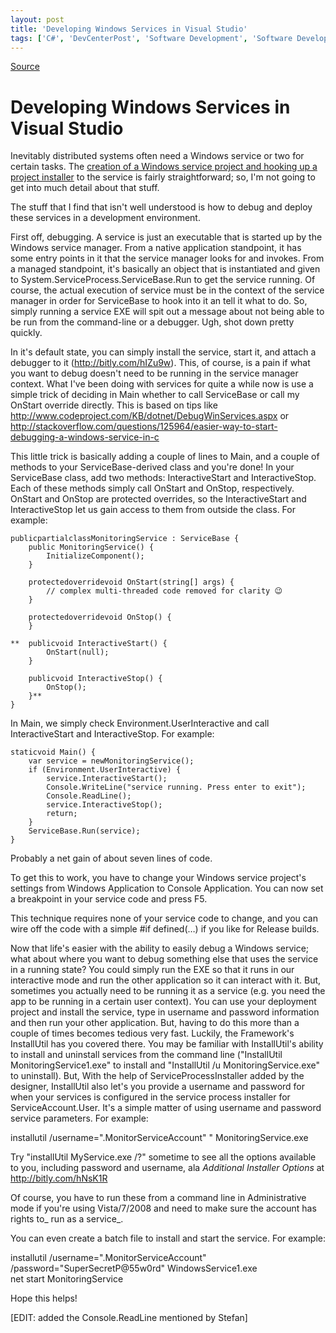```yaml
---
layout: post
title: 'Developing Windows Services in Visual Studio'
tags: ['C#', 'DevCenterPost', 'Software Development', 'Software Development Guidance', 'Visual Studio 2010', 'msmvps', 'February 2011']
---
```

[Source](http://blogs.msmvps.com/peterritchie/2011/02/09/developing-windows-services-in-visual-studio/ "Permalink to Developing Windows Services in Visual Studio")

# Developing Windows Services in Visual Studio

Inevitably distributed systems often need a Windows service or two for certain tasks. The [creation of a Windows service project and hooking up a project installer][1] to the service is fairly straightforward; so, I'm not going to get into much detail about that stuff.

The stuff that I find that isn't well understood is how to debug and deploy these services in a development environment.

First off, debugging. A service is just an executable that is started up by the Windows service manager. From a native application standpoint, it has some entry points in it that the service manager looks for and invokes. From a managed standpoint, it's basically an object that is instantiated and given to System.ServiceProcess.ServiceBase.Run to get the service running. Of course, the actual execution of service must be in the context of the service manager in order for ServiceBase to hook into it an tell it what to do. So, simply running a service EXE will spit out a message about not being able to be run from the command-line or a debugger. Ugh, shot down pretty quickly.

In it's default state, you can simply install the service, start it, and attach a debugger to it (<http://bitly.com/hIZu9w>). This, of course, is a pain if what you want to debug doesn't need to be running in the service manager context. What I've been doing with services for quite a while now is use a simple trick of deciding in Main whether to call ServiceBase or call my OnStart override directly. This is based on tips like <http://www.codeproject.com/KB/dotnet/DebugWinServices.aspx> or <http://stackoverflow.com/questions/125964/easier-way-to-start-debugging-a-windows-service-in-c>

This little trick is basically adding a couple of lines to Main, and a couple of methods to your ServiceBase-derived class and you're done! In your ServiceBase class, add two methods: InteractiveStart and InteractiveStop. Each of these methods simply call OnStart and OnStop, respectively. OnStart and OnStop are protected overrides, so the InteractiveStart and InteractiveStop let us gain access to them from outside the class. For example:
    
    
    publicpartialclassMonitoringService : ServiceBase {
    	public MonitoringService() {
    		InitializeComponent();
    	}
     
    	protectedoverridevoid OnStart(string[] args) {
    		// complex multi-threaded code removed for clarity 😉
    	}
     
    	protectedoverridevoid OnStop() {
    	}
     
    **	publicvoid InteractiveStart() {
    		OnStart(null);
    	}
     
    	publicvoid InteractiveStop() {
    		OnStop();
    	}**
    }

In Main, we simply check Environment.UserInteractive and call InteractiveStart and InteractiveStop. For example:
    
    
    staticvoid Main() {
    	var service = newMonitoringService();
    	if (Environment.UserInteractive) {
    		service.InteractiveStart();
    		Console.WriteLine("service running. Press enter to exit");
    		Console.ReadLine();		
    		service.InteractiveStop();
    		return;
    	}
    	ServiceBase.Run(service);
    }

Probably a net gain of about seven lines of code.

To get this to work, you have to change your Windows service project's settings from Windows Application to Console Application. You can now set a breakpoint in your service code and press F5.

This technique requires none of your service code to change, and you can wire off the code with a simple #if defined(…) if you like for Release builds.

Now that life's easier with the ability to easily debug a Windows service; what about where you want to debug something else that uses the service in a running state? You could simply run the EXE so that it runs in our interactive mode and run the other application so it can interact with it. But, sometimes you actually need to be running it as a service (e.g. you need the app to be running in a certain user context). You can use your deployment project and install the service, type in username and password information and then run your other application. But, having to do this more than a couple of times becomes tedious very fast. Luckily, the Framework's InstallUtil has you covered there. You may be familiar with InstallUtil's ability to install and uninstall services from the command line ("InstallUtil MonitoringService1.exe" to install and "InstallUtil /u MonitoringService.exe" to uninstall). But, With the help of ServiceProcessInstaller added by the designer, InstallUtil also let's you provide a username and password for when your services is configured in the service process installer for ServiceAccount.User. It's a simple matter of using username and password service parameters. For example:

installutil /username=".MonitorServiceAccount" " MonitoringService.exe

Try "installUtil MyService.exe /?" sometime to see all the options available to you, including password and username, ala _Additional Installer Options_ at [http://bitly.com/hNsK1R ][2]

Of course, you have to run these from a command line in Administrative mode if you're using Vista/7/2008 and need to make sure the account has rights to_ run as a service_.

You can even create a batch file to install and start the service. For example:

installutil /username=".MonitorServiceAccount" /password="SuperSecretP@55w0rd" WindowsService1.exe   
net start MonitoringService

Hope this helps!

[EDIT: added the Console.ReadLine mentioned by Stefan]

[1]: http://bitly.com/g4l2UA
[2]: http://bitly.com/hNsK1R "http://bitly.com/hNsK1R "


